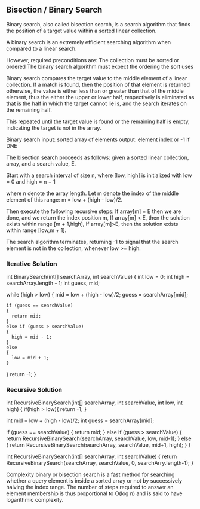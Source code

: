 ## Bisection / Binary Search
Binary search, also called bisection search, is a search algorithm that finds the position of a target value within a sorted linear collection.

A binary search is an extremely efficient searching algorithm when compared to a linear search.

However, required preconditions are:
  The collection must be sorted or ordered
  The binary search algorithm must expect the ordering the sort uses

Binary search compares the target value to the middle element of a linear collection.
If a match is found, then the position of that element is returned
otherwise, the value is either less than or greater than that of the middle element, thus the either the upper or lower half, respectively is eliminated as that is the half in which the target cannot lie is, and the search iterates on the remaining half.

This repeated until the target value is found or the remaining half is empty, indicating the target is not in the array.

Binary search
input:        sorted array of elements
output:        element index or -1 if DNE

The bisection search proceeds as follows:
given a sorted linear collection, array, and a search value, E.

Start with a search interval of size n,
  where [low, high] is initialized with low = 0 and high = n − 1

where n denote the array length.
Let m denote the index of the middle element of this range: m = low + (high - low)/2.

Then execute the following recursive steps:
  If array[m] = E
    then we are done, and we return the index position m,
  If array[m] < E,
    then the solution exists within range [m + 1,high],
  If array[m]>E,
    then the solution exists within range [low,m + 1].

The search algorithm terminates, returning -1 to signal that the search element is not in the collection, whenever low >= high.




### Iterative Solution

int BinarySearch(int[] searchArray, int searchValue)
{
  int low = 0;
  int high = searchArray.length - 1;
  int guess, mid;

  while (high > low)
  {
    mid = low + (high - low)/2;
    guess = searchArray[mid];

    if (guess == searchValue)
    {
      return mid;
    }
    else if (guess > searchValue)
    {
      high = mid - 1;
    }
    else
    {
      low = mid + 1;
    }
  }
  return -1;
}



### Recursive Solution

int RecursiveBinarySearch(int[] searchArray, int searchValue, int low, int high)
{
  if(high > low){
    return -1;
  }

  int mid = low + (high - low)/2;
  int guess = searchArray[mid];

  if (guess == searchValue)
  {
    return mid;
  }
  else if (guess > searchValue)
  {
    return RecursiveBinarySearch(searchArray, searchValue, low, mid-1);
  }
  else
  {
    return RecursiveBinarySearch(searchArray, searchValue, mid+1, high);
  }
}

int RecursiveBinarySearch(int[] searchArray, int searchValue)
{
  return RecursiveBinarySearch(searchArray, searchValue, 0, searchArry.length-1);
}







Complexity
binary or bisection search is a fast method for searching whether a query element is inside a sorted array or not by successively halving the index range. The number of steps required to answer an element membership is thus proportional to O(log n) and is said to have logarithmic complexity.
